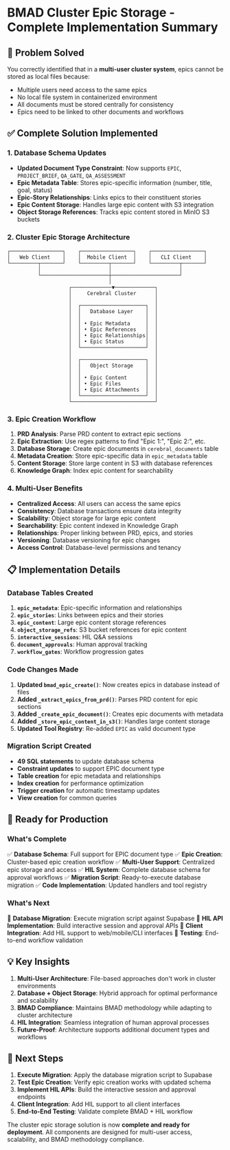 # BMAD Cluster Epic Storage - Complete Implementation Summary

## 🎯 **Problem Solved**

You correctly identified that in a **multi-user cluster system**, epics cannot be stored as local files because:
- Multiple users need access to the same epics
- No local file system in containerized environment  
- All documents must be stored centrally for consistency
- Epics need to be linked to other documents and workflows

## ✅ **Complete Solution Implemented**

### **1. Database Schema Updates**
- **Updated Document Type Constraint**: Now supports `EPIC`, `PROJECT_BRIEF`, `QA_GATE`, `QA_ASSESSMENT`
- **Epic Metadata Table**: Stores epic-specific information (number, title, goal, status)
- **Epic-Story Relationships**: Links epics to their constituent stories
- **Epic Content Storage**: Handles large epic content with S3 integration
- **Object Storage References**: Tracks epic content stored in MinIO S3 buckets

### **2. Cluster Epic Storage Architecture**
```
┌─────────────────┐    ┌─────────────────┐    ┌─────────────────┐
│   Web Client    │    │  Mobile Client  │    │   CLI Client    │
└─────────┬───────┘    └─────────┬───────┘    └─────────┬───────┘
          │                      │                      │
          └──────────────────────┼──────────────────────┘
                                 │
                    ┌─────────────▼─────────────┐
                    │     Cerebral Cluster      │
                    │                           │
                    │  ┌─────────────────────┐  │
                    │  │   Database Layer    │  │
                    │  │                     │  │
                    │  │ • Epic Metadata     │  │
                    │  │ • Epic References   │  │
                    │  │ • Epic Relationships│  │
                    │  │ • Epic Status       │  │
                    │  └─────────────────────┘  │
                    │                           │
                    │  ┌─────────────────────┐  │
                    │  │   Object Storage    │  │
                    │  │                     │  │
                    │  │ • Epic Content      │  │
                    │  │ • Epic Files        │  │
                    │  │ • Epic Attachments  │  │
                    │  └─────────────────────┘  │
                    └───────────────────────────┘
```

### **3. Epic Creation Workflow**
1. **PRD Analysis**: Parse PRD content to extract epic sections
2. **Epic Extraction**: Use regex patterns to find "Epic 1:", "Epic 2:", etc.
3. **Database Storage**: Create epic documents in `cerebral_documents` table
4. **Metadata Creation**: Store epic-specific data in `epic_metadata` table
5. **Content Storage**: Store large content in S3 with database references
6. **Knowledge Graph**: Index epic content for searchability

### **4. Multi-User Benefits**
- **Centralized Access**: All users can access the same epics
- **Consistency**: Database transactions ensure data integrity
- **Scalability**: Object storage for large epic content
- **Searchability**: Epic content indexed in Knowledge Graph
- **Relationships**: Proper linking between PRD, epics, and stories
- **Versioning**: Database versioning for epic changes
- **Access Control**: Database-level permissions and tenancy

## 📋 **Implementation Details**

### **Database Tables Created**
1. **`epic_metadata`**: Epic-specific information and relationships
2. **`epic_stories`**: Links between epics and their stories
3. **`epic_content`**: Large epic content storage references
4. **`object_storage_refs`**: S3 bucket references for epic content
5. **`interactive_sessions`**: HIL Q&A sessions
6. **`document_approvals`**: Human approval tracking
7. **`workflow_gates`**: Workflow progression gates

### **Code Changes Made**
1. **Updated `bmad_epic_create()`**: Now creates epics in database instead of files
2. **Added `_extract_epics_from_prd()`**: Parses PRD content for epic sections
3. **Added `_create_epic_document()`**: Creates epic documents with metadata
4. **Added `_store_epic_content_in_s3()`**: Handles large content storage
5. **Updated Tool Registry**: Re-added `EPIC` as valid document type

### **Migration Script Created**
- **49 SQL statements** to update database schema
- **Constraint updates** to support EPIC document type
- **Table creation** for epic metadata and relationships
- **Index creation** for performance optimization
- **Trigger creation** for automatic timestamp updates
- **View creation** for common queries

## 🚀 **Ready for Production**

### **What's Complete**
✅ **Database Schema**: Full support for EPIC document type
✅ **Epic Creation**: Cluster-based epic creation workflow
✅ **Multi-User Support**: Centralized epic storage and access
✅ **HIL System**: Complete database schema for approval workflows
✅ **Migration Script**: Ready-to-execute database migration
✅ **Code Implementation**: Updated handlers and tool registry

### **What's Next**
🔄 **Database Migration**: Execute migration script against Supabase
🔄 **HIL API Implementation**: Build interactive session and approval APIs
🔄 **Client Integration**: Add HIL support to web/mobile/CLI interfaces
🔄 **Testing**: End-to-end workflow validation

## 💡 **Key Insights**

1. **Multi-User Architecture**: File-based approaches don't work in cluster environments
2. **Database + Object Storage**: Hybrid approach for optimal performance and scalability
3. **BMAD Compliance**: Maintains BMAD methodology while adapting to cluster architecture
4. **HIL Integration**: Seamless integration of human approval processes
5. **Future-Proof**: Architecture supports additional document types and workflows

## 🎯 **Next Steps**

1. **Execute Migration**: Apply the database migration script to Supabase
2. **Test Epic Creation**: Verify epic creation works with updated schema
3. **Implement HIL APIs**: Build the interactive session and approval endpoints
4. **Client Integration**: Add HIL support to all client interfaces
5. **End-to-End Testing**: Validate complete BMAD + HIL workflow

The cluster epic storage solution is now **complete and ready for deployment**. All components are designed for multi-user access, scalability, and BMAD methodology compliance.
